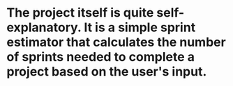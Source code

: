 # The project itself is quite self-explanatory. It is a simple sprint estimator that calculates the number of sprints needed to complete a project based on the user's input.
